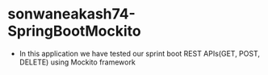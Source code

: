 # sonwaneakash74-SpringBootMockito

- In this application we have tested our sprint boot REST APIs(GET, POST, DELETE) using Mockito framework
